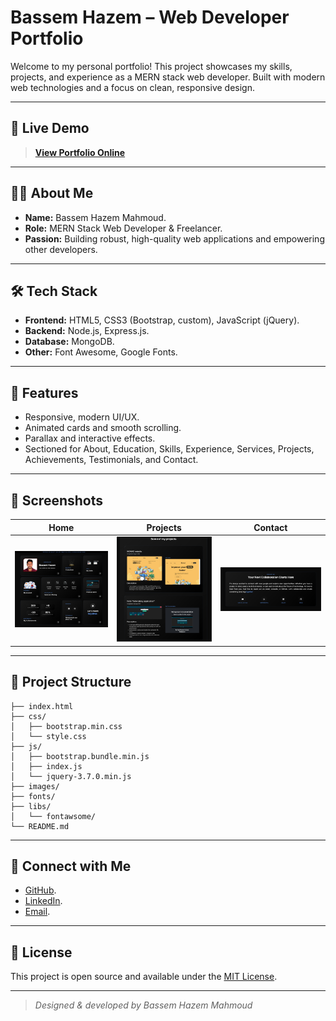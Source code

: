 
<!-- Modern and Professional README for Portfolio -->
# Bassem Hazem – Web Developer Portfolio


Welcome to my personal portfolio! This project showcases my skills, projects, and experience as a MERN stack web developer. Built with modern web technologies and a focus on clean, responsive design.

---

## 🚀 Live Demo

> **[View Portfolio Online](https://bassemhazemdev.github.io/My-Portfolio/)**

---

## 🧑‍💻 About Me

- **Name:** Bassem Hazem Mahmoud.
- **Role:** MERN Stack Web Developer & Freelancer.
- **Passion:** Building robust, high-quality web applications and empowering other developers.

---

## 🛠️ Tech Stack

- **Frontend:** HTML5, CSS3 (Bootstrap, custom), JavaScript (jQuery).
- **Backend:** Node.js, Express.js.
- **Database:** MongoDB.
- **Other:** Font Awesome, Google Fonts.

---

## 📂 Features

- Responsive, modern UI/UX.
- Animated cards and smooth scrolling.
- Parallax and interactive effects.
- Sectioned for About, Education, Skills, Experience, Services, Projects, Achievements, Testimonials, and Contact.

---

## 📸 Screenshots

| Home | Projects | Contact |
|------|----------|---------|
| ![Home](images/HomeScreen.png) | ![Projects](images/ProjectsScreen.png) | ![Contact](images/ContactScreen.png) |

---

## 📁 Project Structure

```
├── index.html
├── css/
│   ├── bootstrap.min.css
│   └── style.css
├── js/
│   ├── bootstrap.bundle.min.js
│   ├── index.js
│   └── jquery-3.7.0.min.js
├── images/
├── fonts/
├── libs/
│   └── fontawsome/
└── README.md
```

---

## 🤝 Connect with Me

- [GitHub](https://github.com/bassemhazemdev).
- [LinkedIn](https://www.linkedin.com/in/bassem-hazem/).
- [Email](mailto:bassemhazemdev@gmail.com).

---

## 📄 License

This project is open source and available under the [MIT License](LICENSE).

---

> _Designed & developed by Bassem Hazem Mahmoud_

